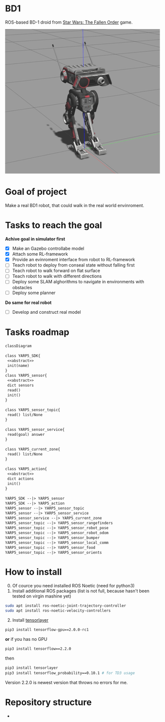 # BD1
ROS-based BD-1 droid from [Star Wars: The Fallen Order](https://en.wikipedia.org/wiki/Star_Wars_Jedi:_Fallen_Order) game.

![BD1 Gazebo](doc/images/bd1_gazebo.png)

# Goal of project
Make a real BD1 robot, that could walk in the real world envinroment.

# Tasks to reach the goal
 **Achive goal in simulator first**
  - [x] Make an Gazebo controllabe model
  - [x] Attach some RL-framework
  - [x] Provide an evinroment interface from robot to RL-framework
  - [ ] Teach robot to deploy from conseal state without falling first
  - [ ] Teach robot to walk forward on flat surface
  - [ ] Teach robot to walk with different directions
  - [ ] Deploy some SLAM alghorithms to navigate in environments with obstacles
  - [ ] Deploy some planner
 
 **Do same for real robot**
  - [ ] Develop and construct real model 

# Tasks roadmap
```mermaid
classDiagram

class YARP5_SDK{
 <<abstract>>
 init(name)
}
class YARP5_sensor{
 <<abstract>>
 dict sensors
 read()
 init()
}

class YARP5_sensor_topic{
 read() list/None
}

class YARP5_sensor_service{
 read(goal) answer
}

class YARP5_current_zone{
 read() list/None
}

class YARP5_action{
 <<abstract>>
 dict actions
 init()
}

YARP5_SDK --|> YARP5_sensor
YARP5_SDK --|> YARP5_action
YARP5_sensor --|> YARP5_sensor_topic
YARP5_sensor --|> YARP5_sensor_service
YARP5_sensor_service --|> YARP5_current_zone
YARP5_sensor_topic --|> YARP5_sensor_rangefinders
YARP5_sensor_topic --|> YARP5_sensor_robot_pose
YARP5_sensor_topic --|> YARP5_sensor_robot_odom
YARP5_sensor_topic --|> YARP5_sensor_bumper
YARP5_sensor_topic --|> YARP5_sensor_local_comm
YARP5_sensor_topic --|> YARP5_sensor_food
YARP5_sensor_topic --|> YARP5_sensor_orients
```

# How to install
0. Of cource you need installed ROS Noetic (need for python3)
1. Install additional ROS packages (list is not full, because hasn't been tested on virgin mashine yet)
```bash
sudo apt install ros-noetic-joint-trajectory-controller
sudo apt install ros-noetic-velocity-controllers
```
2. Install [tensorlayer](https://github.com/tensorlayer/tensorlayer)
```bash
pip3 install tensorflow-gpu==2.0.0-rc1
```
**or** if you has no GPU
```bash
pip3 install tensorflow==2.2.0
```
then
```bash
pip3 install tensorlayer
pip3 install tensorflow_probability==0.10.1 # for TD3 usage
```
Version 2.2.0 is newest version that throws no errors for me.

# Repository structure
 - 

